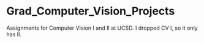# Grad_Computer_Vision_Projects
Assignments for Computer Vision I and II at UCSD. I dropped CV I, so it only has II.

